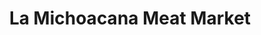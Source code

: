 ---
title: "La Michoacana Meat Market"
url: /grand-prairie/la-michoacana-meat-market/
shop: Supermarkt
---